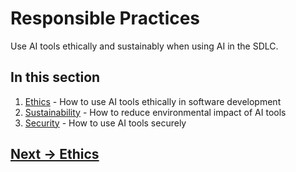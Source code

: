 # Responsible Practices

Use AI tools ethically and sustainably when using AI in the SDLC.

## In this section

1. [Ethics](ethics.md) - How to use AI tools ethically in software development
2. [Sustainability](sustainability.md) - How to reduce environmental impact of AI tools
3. [Security](security.md) - How to use AI tools securely

## [Next -> Ethics](ethics.md) 